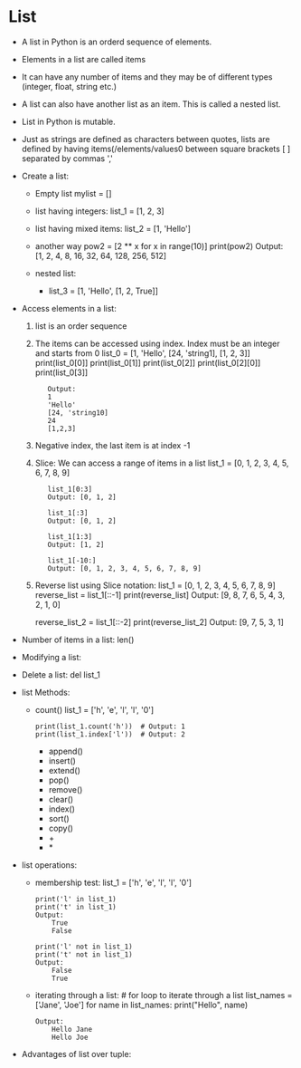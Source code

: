   # List

* A list in Python is an orderd sequence of elements. 
  
* Elements in a list are called items
  
* It can have any number of items and they may be of different types (integer, float, string etc.)
  
* A list can also have another list as an item. This is called a nested list.
  
* List in Python is mutable. 
  
* Just as strings are defined as characters between quotes, lists are defined by having items(/elements/values0 between square brackets [ ] separated by commas ','


* Create a list:
  * Empty list mylist = []
  
  * list having integers: list_1 = [1, 2, 3]
  
  * list having mixed items: list_2 = [1, 'Hello']
  
  * another way 
            pow2 = [2 ** x for x in range(10)]
            print(pow2)
            Output: [1, 2, 4, 8, 16, 32, 64, 128, 256, 512]

  * nested list: 
    * list_3 = [1, 'Hello', [1, 2, True]]  

* Access elements in a list:
  1. list is an order sequence
   
  2. The items can be accessed using index. Index must be an integer and starts from 0
            list_0 = [1, 'Hello', [24, 'string1], [1, 2, 3]]
            print(list_0[0]]
            print(list_0[1]]
            print(list_0[2]]
            print(list_0[2][0]]
            print(list_0[3]]

            Output:
            1
            'Hello'
            [24, 'string10]
            24
            [1,2,3]
          
  3. Negative index, the last item is at index -1
  
  4. Slice: We can access a range of items in a list
            list_1 = [0, 1, 2, 3, 4, 5, 6, 7, 8, 9]

            list_1[0:3]
            Output: [0, 1, 2]

            list_1[:3]
            Output: [0, 1, 2]

            list_1[1:3]
            Output: [1, 2]

            list_1[-10:]
            Output: [0, 1, 2, 3, 4, 5, 6, 7, 8, 9]

  5. Reverse list using Slice notation:
        list_1 = [0, 1, 2, 3, 4, 5, 6, 7, 8, 9]
        reverse_list = list_1[::-1]
        print(reverse_list]
        Output: [9, 8, 7, 6, 5, 4, 3, 2, 1, 0]

        reverse_list_2 = list_1[::-2]
        print(reverse_list_2]
        Output: [9, 7, 5, 3, 1]

* Number of items in a list: len()

* Modifying a list:

* Delete a list: del list_1

* list Methods:
  * count()
        list_1 = ['h', 'e', 'l', 'l', '0']

        print(list_1.count('h'))  # Output: 1
        print(list_1.index['l'))  # Output: 2
    * append()
    * insert()
    * extend()
    * pop()
    * remove()
    * clear()
    * index()
    * sort()
    * copy()
    * \+
    * \*
        
* list operations:
  * membership test:
        list_1 = ['h', 'e', 'l', 'l', '0']
        
        print('l' in list_1)
        print('t' in list_1)
        Output:
            True
            False

        print('l' not in list_1)
        print('t' not in list_1)
        Output:
            False
            True

  * iterating through a list:
        # for loop to iterate through a list
        list_names = ['Jane', 'Joe']
        for name in list_names:
            print("Hello", name)
        
        Output:
            Hello Jane
            Hello Joe

* Advantages of list over tuple:
